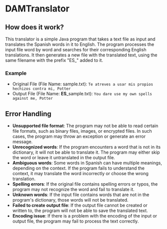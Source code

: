 # DAMTranslator

## How does it work?

This translator is a simple Java program that takes a text file as input and translates the Spanish words in it to English. The program processes the input file word by word and searches for their corresponding English translations. It then generates a new file with the translated text, using the same filename with the prefix "ES_" added to it.

### Example

* Original File (File Name: sample.txt): `Te atreves a usar mis propios hechizos contra mi, Potter`
* Output File (File Name: **ES**_sample.txt): `You dare use my own spells against me, Potter`

## Error Handling

* **Unsupported file format**: The program may not be able to read certain file formats, such as binary files, images, or encrypted files. In such cases, the program may throw an exception or generate an error message.
* **Unrecognized words**: If the program encounters a word that is not in its dictionary, it will not be able to translate it. The program may either skip the word or leave it untranslated in the output file.
* **Ambiguous words**: Some words in Spanish can have multiple meanings, depending on the context. If the program fails to understand the context, it may translate the word incorrectly or choose the wrong translation.
* **Spelling errors**: If the original file contains spelling errors or typos, the program may not recognize the word and fail to translate it.
* **Unknown words**: If the input file contains words that are not in the program's dictionary, those words will not be translated.
* **Failed to create output file**: If the output file cannot be created or written to, the program will not be able to save the translated text.
* **Encoding issue**: If there is a problem with the encoding of the input or output file, the program may fail to process the text correctly.
